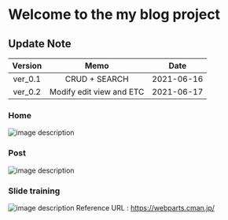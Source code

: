 # Welcome to the my blog project

## Update Note
|Version|Memo|Date|
|:--:|:--:|:--:|
|ver_0.1|CRUD + SEARCH|2021-06-16|
|ver_0.2|Modify edit view and ETC|2021-06-17|

### Home
![image description](https://1.bp.blogspot.com/-4mtyMgiqNAM/YMsQHSuucrI/AAAAAAAABKA/6sck2Coxs_otmjgONmYundVEI2MY2Lm-wCLcBGAsYHQ/w400-h183/home.png)

### Post
![image description](https://1.bp.blogspot.com/-WzrytD1bq6Y/YMsQHa3w9bI/AAAAAAAABKE/aouCob6JELcS0pI6y3mXM6Nel5HuIWxUACLcBGAsYHQ/w400-h183/post.png)

### Slide training
![image description](https://1.bp.blogspot.com/-N38HqBRk5Vc/YMw9aDZcfJI/AAAAAAAABKQ/DvSKfDZvd8Mhx1FQ-NE-h1kCLoHeVa1lwCLcBGAsYHQ/s320/slide.gif)
Reference URL : https://webparts.cman.jp/